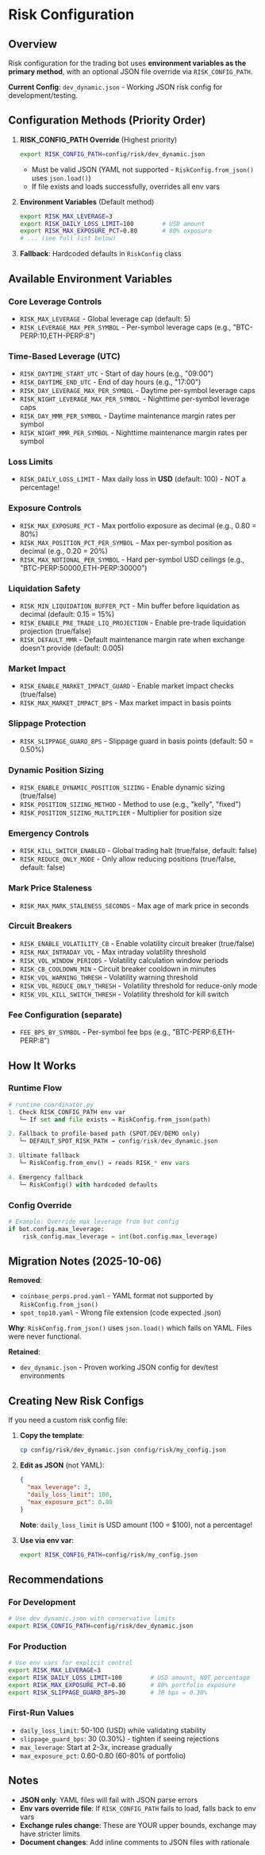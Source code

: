 # Risk Configuration

## Overview

Risk configuration for the trading bot uses **environment variables as the primary method**, with an optional JSON file override via `RISK_CONFIG_PATH`.

**Current Config**: `dev_dynamic.json` - Working JSON risk config for development/testing.

## Configuration Methods (Priority Order)

1. **RISK_CONFIG_PATH Override** (Highest priority)
   ```bash
   export RISK_CONFIG_PATH=config/risk/dev_dynamic.json
   ```
   - Must be valid JSON (YAML not supported - `RiskConfig.from_json()` uses `json.load()`)
   - If file exists and loads successfully, overrides all env vars

2. **Environment Variables** (Default method)
   ```bash
   export RISK_MAX_LEVERAGE=3
   export RISK_DAILY_LOSS_LIMIT=100        # USD amount
   export RISK_MAX_EXPOSURE_PCT=0.80       # 80% exposure
   # ... (see full list below)
   ```

3. **Fallback**: Hardcoded defaults in `RiskConfig` class

## Available Environment Variables

### Core Leverage Controls
- `RISK_MAX_LEVERAGE` - Global leverage cap (default: 5)
- `RISK_LEVERAGE_MAX_PER_SYMBOL` - Per-symbol leverage caps (e.g., "BTC-PERP:10,ETH-PERP:8")

### Time-Based Leverage (UTC)
- `RISK_DAYTIME_START_UTC` - Start of day hours (e.g., "09:00")
- `RISK_DAYTIME_END_UTC` - End of day hours (e.g., "17:00")
- `RISK_DAY_LEVERAGE_MAX_PER_SYMBOL` - Daytime per-symbol leverage caps
- `RISK_NIGHT_LEVERAGE_MAX_PER_SYMBOL` - Nighttime per-symbol leverage caps
- `RISK_DAY_MMR_PER_SYMBOL` - Daytime maintenance margin rates per symbol
- `RISK_NIGHT_MMR_PER_SYMBOL` - Nighttime maintenance margin rates per symbol

### Loss Limits
- `RISK_DAILY_LOSS_LIMIT` - Max daily loss in **USD** (default: 100) - NOT a percentage!

### Exposure Controls
- `RISK_MAX_EXPOSURE_PCT` - Max portfolio exposure as decimal (e.g., 0.80 = 80%)
- `RISK_MAX_POSITION_PCT_PER_SYMBOL` - Max per-symbol position as decimal (e.g., 0.20 = 20%)
- `RISK_MAX_NOTIONAL_PER_SYMBOL` - Hard per-symbol USD ceilings (e.g., "BTC-PERP:50000,ETH-PERP:30000")

### Liquidation Safety
- `RISK_MIN_LIQUIDATION_BUFFER_PCT` - Min buffer before liquidation as decimal (default: 0.15 = 15%)
- `RISK_ENABLE_PRE_TRADE_LIQ_PROJECTION` - Enable pre-trade liquidation projection (true/false)
- `RISK_DEFAULT_MMR` - Default maintenance margin rate when exchange doesn't provide (default: 0.005)

### Market Impact
- `RISK_ENABLE_MARKET_IMPACT_GUARD` - Enable market impact checks (true/false)
- `RISK_MAX_MARKET_IMPACT_BPS` - Max market impact in basis points

### Slippage Protection
- `RISK_SLIPPAGE_GUARD_BPS` - Slippage guard in basis points (default: 50 = 0.50%)

### Dynamic Position Sizing
- `RISK_ENABLE_DYNAMIC_POSITION_SIZING` - Enable dynamic sizing (true/false)
- `RISK_POSITION_SIZING_METHOD` - Method to use (e.g., "kelly", "fixed")
- `RISK_POSITION_SIZING_MULTIPLIER` - Multiplier for position size

### Emergency Controls
- `RISK_KILL_SWITCH_ENABLED` - Global trading halt (true/false, default: false)
- `RISK_REDUCE_ONLY_MODE` - Only allow reducing positions (true/false, default: false)

### Mark Price Staleness
- `RISK_MAX_MARK_STALENESS_SECONDS` - Max age of mark price in seconds

### Circuit Breakers
- `RISK_ENABLE_VOLATILITY_CB` - Enable volatility circuit breaker (true/false)
- `RISK_MAX_INTRADAY_VOL` - Max intraday volatility threshold
- `RISK_VOL_WINDOW_PERIODS` - Volatility calculation window periods
- `RISK_CB_COOLDOWN_MIN` - Circuit breaker cooldown in minutes
- `RISK_VOL_WARNING_THRESH` - Volatility warning threshold
- `RISK_VOL_REDUCE_ONLY_THRESH` - Volatility threshold for reduce-only mode
- `RISK_VOL_KILL_SWITCH_THRESH` - Volatility threshold for kill switch

### Fee Configuration (separate)
- `FEE_BPS_BY_SYMBOL` - Per-symbol fee bps (e.g., "BTC-PERP:6,ETH-PERP:8")

## How It Works

### Runtime Flow
```python
# runtime_coordinator.py
1. Check RISK_CONFIG_PATH env var
   └─ If set and file exists → RiskConfig.from_json(path)

2. Fallback to profile-based path (SPOT/DEV/DEMO only)
   └─ DEFAULT_SPOT_RISK_PATH → config/risk/dev_dynamic.json

3. Ultimate fallback
   └─ RiskConfig.from_env() → reads RISK_* env vars

4. Emergency fallback
   └─ RiskConfig() with hardcoded defaults
```

### Config Override
```python
# Example: Override max leverage from bot config
if bot.config.max_leverage:
    risk_config.max_leverage = int(bot.config.max_leverage)
```

## Migration Notes (2025-10-06)

**Removed**:
- `coinbase_perps.prod.yaml` - YAML format not supported by `RiskConfig.from_json()`
- `spot_top10.yaml` - Wrong file extension (code expected .json)

**Why**: `RiskConfig.from_json()` uses `json.load()` which fails on YAML. Files were never functional.

**Retained**:
- `dev_dynamic.json` - Proven working JSON config for dev/test environments

## Creating New Risk Configs

If you need a custom risk config file:

1. **Copy the template**:
   ```bash
   cp config/risk/dev_dynamic.json config/risk/my_config.json
   ```

2. **Edit as JSON** (not YAML):
   ```json
   {
     "max_leverage": 3,
     "daily_loss_limit": 100,
     "max_exposure_pct": 0.80
   }
   ```
   **Note**: `daily_loss_limit` is USD amount (100 = $100), not a percentage!

3. **Use via env var**:
   ```bash
   export RISK_CONFIG_PATH=config/risk/my_config.json
   ```

## Recommendations

### For Development
```bash
# Use dev_dynamic.json with conservative limits
export RISK_CONFIG_PATH=config/risk/dev_dynamic.json
```

### For Production
```bash
# Use env vars for explicit control
export RISK_MAX_LEVERAGE=3
export RISK_DAILY_LOSS_LIMIT=100        # USD amount, NOT percentage
export RISK_MAX_EXPOSURE_PCT=0.80       # 80% portfolio exposure
export RISK_SLIPPAGE_GUARD_BPS=30       # 30 bps = 0.30%
```

### First-Run Values
- `daily_loss_limit`: 50-100 (USD) while validating stability
- `slippage_guard_bps`: 30 (0.30%) - tighten if seeing rejections
- `max_leverage`: Start at 2-3x, increase gradually
- `max_exposure_pct`: 0.60-0.80 (60-80% of portfolio)

## Notes

- **JSON only**: YAML files will fail with JSON parse errors
- **Env vars override file**: If `RISK_CONFIG_PATH` fails to load, falls back to env vars
- **Exchange rules change**: These are YOUR upper bounds, exchange may have stricter limits
- **Document changes**: Add inline comments to JSON files with rationale
